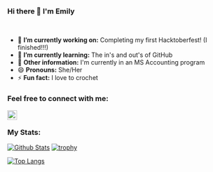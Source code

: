 ### Hi there 👋 I'm Emily 
<br>
<!--
**kree666/Kree666** is a ✨ _special_ ✨ repository because its `README.md` (this file) appears on your GitHub profile.
-->

- 🔭 **I’m currently working on:** Completing my first Hacktoberfest! (I finished!!!)
- 🌱 **I’m currently learning:** The in's and out's of GitHub
- :school: **Other information:** I'm currently in an MS Accounting program 
- 😄 **Pronouns:** She/Her
- ⚡ **Fun fact:** I love to crochet 

### Feel free to connect with me:

[<img align="left" alt="kree666 | LinkedIn" width="22px" src="https://cdn.jsdelivr.net/npm/simple-icons@v3/icons/linkedin.svg" />][linkedin]


[linkedin]: https://www.linkedin.com/in/emily-basile-03427312a/


<br  />

### My Stats:
[![Github Stats](https://github-readme-stats.vercel.app/api?username=kree666&count_private=true&show_icons=true&theme=gruvbox)](https://github.com/kree666)
[![trophy](https://github-profile-trophy.vercel.app/?username=kree666&theme=onedark&row=2&column=3)](https://github.com/kree666)

[![Top Langs](https://github-readme-stats.vercel.app/api/top-langs/?username=kree666&layout=compact)](https://github.com/anuraghazra/github-readme-stats)
